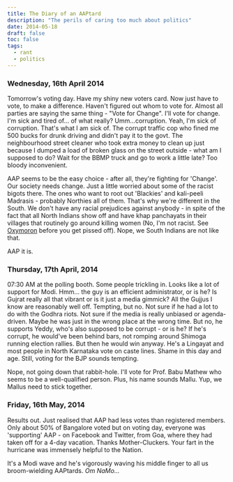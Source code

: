 ```yaml
---
title: The Diary of an AAPtard
description: "The perils of caring too much about politics"
date: 2014-05-18
draft: false
toc: false
tags:
  - rant
  - politics
---
```


### Wednesday, 16th April 2014
Tomorrow's voting day. Have my shiny new voters card. Now just have to vote, to make a difference. Haven't figured out whom to vote for. Almost all parties are saying the same thing - "Vote for Change". I'll vote for change. I'm sick and tired of... of what really?
Umm...corruption. Yeah, I'm sick of corruption. That's what I am sick of. The corrupt traffic cop who fined me 500 bucks for drunk driving and didn't pay it to the govt. The neighbourhood street cleaner who took extra money to clean up just because I dumped a load of broken glass on the street outside - what am I supposed to do? Wait for the BBMP truck and go to work a little late? Too bloody inconvenient.

AAP seems to be the easy choice - after all, they're fighting for 'Change'. Our society needs change. Just a little worried about some of the racist bigots there. The ones who want to root out 'Blackies' and kali-peeli Madrasis - probably Northies all of them. That's why we're different in the South. We don't have any racial prejudices against anybody - in spite of the fact that all North Indians show off and have khap panchayats in their villages that routinely go around killing women (No, I'm not racist. See [Oxymoron](http://en.wikipedia.org/wiki/Oxymoron) before you get pissed off). Nope, we South Indians are not like that.

AAP it is.

### Thursday, 17th April, 2014
07:30 AM at the polling booth. Some people trickling in. Looks like a lot of support for Modi. Hmm... the guy is an efficient administrator, or is he? Is Gujrat really all that vibrant or is it just a media gimmick? All the Gujjus I know are reasonably well off. Tempting, but no. Not sure if he had a lot to do with the Godhra riots. Not sure if the media is really unbiased or agenda-driven. Maybe he was just in the wrong place at the wrong time. But no, he supports Yeddy, who's also supposed to be corrupt - or is he? If he's corrupt, he would've been behind bars, not romping around Shimoga running election rallies. But then he would win anyway. He's a Lingayat and most people in North Karnataka vote on caste lines. Shame in this day and age. Still, voting for the BJP sounds tempting.

Nope, not going down that rabbit-hole. I'll vote for Prof. Babu Mathew who seems to be a well-qualified person. Plus, his name sounds Mallu. Yup, we Mallus need to stick together.

### Friday, 16th May, 2014
Results out. Just realised that AAP had less votes than registered members. Only about 50% of Bangalore voted but on voting day, everyone was 'supporting' AAP - on Facebook and Twitter, from Goa, where they had taken off for a 4-day vacation. Thanks Mother-Cluckers. Your fart in the hurricane was immensely helpful to the Nation.

It's a Modi wave and he's vigorously waving his middle finger to all us broom-wielding AAPtards. _Om NaMo..._